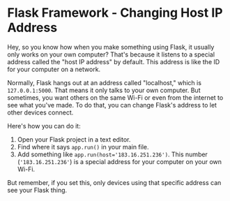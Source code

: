 # Flask Framework - Changing Host IP Address

Hey, so you know how when you make something using Flask, it usually only works on your own computer? That's because it listens to a special address called the "host IP address" by default. This address is like the ID for your computer on a network.

Normally, Flask hangs out at an address called "localhost," which is `127.0.0.1:5000`. That means it only talks to your own computer. But sometimes, you want others on the same Wi-Fi or even from the internet to see what you've made. To do that, you can change Flask's address to let other devices connect.

Here's how you can do it:

1. Open your Flask project in a text editor.
2. Find where it says `app.run()` in your main file.
3. Add something like `app.run(host='183.16.251.236')`. This number (`'183.16.251.236'`) is a special address for your computer on your own Wi-Fi.

But remember, if you set this, only devices using that specific address can see your Flask thing.
